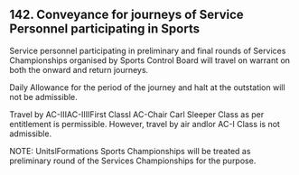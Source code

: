 ## 142. Conveyance for journeys of Service Personnel participating in Sports

Service personnel participating in preliminary and final rounds of Services Championships organised by Sports Control Board will travel on warrant on both the onward and return journeys.

Daily Allowance for the period of the journey and halt at the outstation will not be admissible.

Travel by AC-IIIAC-IIIIFirst Classl AC-Chair Carl Sleeper Class as per entitlement is permissible. However, travel by air andlor AC-I Class is not admissible.

NOTE: UnitslFormations Sports Championships will be treated as preliminary round of the Services Championships for the purpose.
